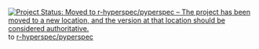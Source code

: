 [![Project Status: Moved to r-hyperspec/pyperspec – The project has been moved to a new location, and the version at that location should be considered authoritative.](https://www.repostatus.org/badges/latest/moved.svg)](https://www.repostatus.org/#moved) to [r-hyperspec/pyperspec](https://github.com/r-hyperspec/pyperspec)
